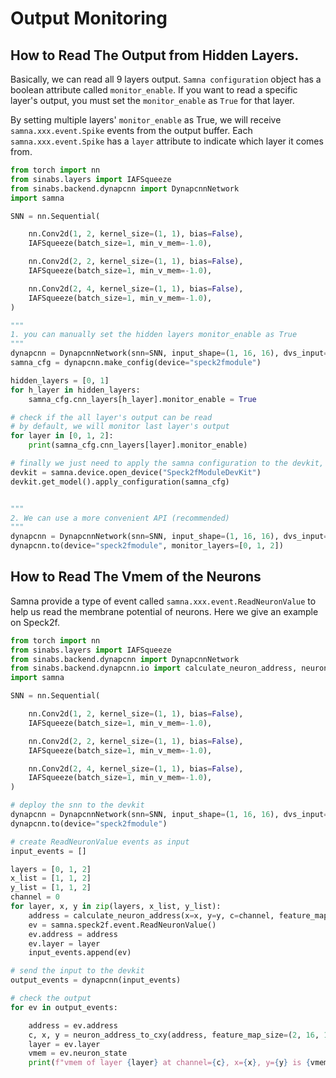 # Output Monitoring

## How to Read The Output from Hidden Layers.

Basically, we can read all 9 layers output. `Samna configuration` object has a boolean attribute 
called `monitor_enable`. If you want to read a specific layer's output, you must set the `monitor_enable` as `True` for
that layer.

By setting multiple layers' `monitor_enable` as True, we will receive `samna.xxx.event.Spike` events from 
the output buffer. Each `samna.xxx.event.Spike` has a `layer` attribute to indicate which layer it comes from.

```python
from torch import nn
from sinabs.layers import IAFSqueeze
from sinabs.backend.dynapcnn import DynapcnnNetwork
import samna

SNN = nn.Sequential(

    nn.Conv2d(1, 2, kernel_size=(1, 1), bias=False),
    IAFSqueeze(batch_size=1, min_v_mem=-1.0),

    nn.Conv2d(2, 2, kernel_size=(1, 1), bias=False),
    IAFSqueeze(batch_size=1, min_v_mem=-1.0),

    nn.Conv2d(2, 4, kernel_size=(1, 1), bias=False),
    IAFSqueeze(batch_size=1, min_v_mem=-1.0),
)

"""
1. you can manually set the hidden layers monitor_enable as True
""" 
dynapcnn = DynapcnnNetwork(snn=SNN, input_shape=(1, 16, 16), dvs_input=False)
samna_cfg = dynapcnn.make_config(device="speck2fmodule")

hidden_layers = [0, 1]
for h_layer in hidden_layers:
    samna_cfg.cnn_layers[h_layer].monitor_enable = True

# check if the all layer's output can be read
# by default, we will monitor last layer's output
for layer in [0, 1, 2]:
    print(samna_cfg.cnn_layers[layer].monitor_enable)

# finally we just need to apply the samna configuration to the devkit, we finish the deployment.
devkit = samna.device.open_device("Speck2fModuleDevKit")
devkit.get_model().apply_configuration(samna_cfg)


"""
2. We can use a more convenient API (recommended)
"""
dynapcnn = DynapcnnNetwork(snn=SNN, input_shape=(1, 16, 16), dvs_input=False)
dynapcnn.to(device="speck2fmodule", monitor_layers=[0, 1, 2])
```


## How to Read The Vmem of the Neurons

Samna provide a type of event called `samna.xxx.event.ReadNeuronValue` to help us read the membrane potential of neurons.
Here we give an example on Speck2f.

```python
from torch import nn
from sinabs.layers import IAFSqueeze
from sinabs.backend.dynapcnn import DynapcnnNetwork
from sinabs.backend.dynapcnn.io import calculate_neuron_address, neuron_address_to_cxy
import samna

SNN = nn.Sequential(

    nn.Conv2d(1, 2, kernel_size=(1, 1), bias=False),
    IAFSqueeze(batch_size=1, min_v_mem=-1.0),

    nn.Conv2d(2, 2, kernel_size=(1, 1), bias=False),
    IAFSqueeze(batch_size=1, min_v_mem=-1.0),

    nn.Conv2d(2, 4, kernel_size=(1, 1), bias=False),
    IAFSqueeze(batch_size=1, min_v_mem=-1.0),
)

# deploy the snn to the devkit
dynapcnn = DynapcnnNetwork(snn=SNN, input_shape=(1, 16, 16), dvs_input=False)
dynapcnn.to(device="speck2fmodule")

# create ReadNeuronValue events as input
input_events = []

layers = [0, 1, 2]
x_list = [1, 1, 2]
y_list = [1, 1, 2]
channel = 0
for layer, x, y in zip(layers, x_list, y_list):
    address = calculate_neuron_address(x=x, y=y, c=channel, feature_map_size=(2, 16, 16))
    ev = samna.speck2f.event.ReadNeuronValue()
    ev.address = address
    ev.layer = layer
    input_events.append(ev)

# send the input to the devkit
output_events = dynapcnn(input_events)

# check the output 
for ev in output_events:

    address = ev.address
    c, x, y = neuron_address_to_cxy(address, feature_map_size=(2, 16, 16))
    layer = ev.layer
    vmem = ev.neuron_state
    print(f"vmem of layer {layer} at channel={c}, x={x}, y={y} is {vmem}!")
```